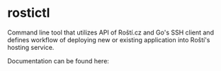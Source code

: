 # rostictl

Command line tool that utilizes API of Roští.cz and Go's SSH client and
defines workflow of deploying new or existing application into Roští's
hosting service.

Documentation can be found here: 
